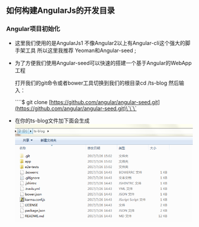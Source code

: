 ## 如何构建AngularJs的开发目录

### Angular项目初始化

* 这里我们使用的是AngularJs1 不像Angular2以上有Angular-cli这个强大的脚手架工具 所以这里我推荐 Yeoman和Angular-seed ;
* 为了方便我们使用Angular-seed可以快速的搭建一个基于Angular的WebApp工程

  打开我们的git命令或者bower工具切换到我们的根目录cd /ts-blog 然后输入：

  \`\`\`\`$ git clone [https://github.com/angular/angular-seed.git](https://github.com/angular/angular-seed.git)\`\`\`

*  在你的ts-blog文件加下面会生成![](/assets/import.png)



